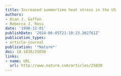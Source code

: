 ```yaml
---
title: Increased summertime heat stress in the US
authors:
- Dian J. Gaffen
- Rebecca J. Ross
date: '1998-12-01'
publishDate: '2024-06-05T21:10:23.262761Z'
publication_types:
- article-journal
publication: '*Nature*'
doi: 10.1038/25030
links:
- name: URL
  url: http://www.nature.com/articles/25030
---
```

